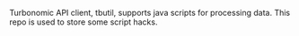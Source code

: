 Turbonomic API client, tbutil, supports java scripts for processing data.
This repo is used to store some script hacks.
